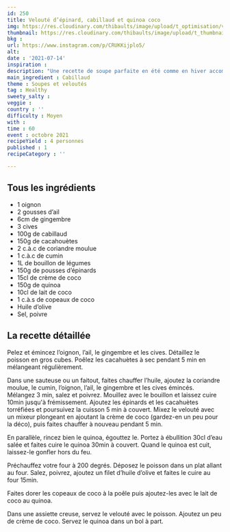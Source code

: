 ```yaml
---
id: 250
title: Velouté d’épinard, cabillaud et quinoa coco
img: https://res.cloudinary.com/thibaults/image/upload/t_optimisation/v1626632816/Recipes/20210714_velout%C3%A9_epinard_cabillaud.jpg
thumbnail: https://res.cloudinary.com/thibaults/image/upload/t_thumbnail_josie/v1626632816/Recipes/20210714_velout%C3%A9_epinard_cabillaud.jpg
bkg : 
url: https://www.instagram.com/p/CRUKKijplo5/
alt: 
date : '2021-07-14'
inspiration : 
description: "Une recette de soupe parfaite en été comme en hiver accompagnée de cabillaud et de quinoa."
main_ingredient : Cabillaud
theme : Soupes et veloutés
tag : Healthy
sweety_salty : 
veggie : 
country : ''
difficulty : Moyen
with : 
time : 60
event : octobre 2021
recipeYield : 4 personnes
published : 1
recipeCategory : ''

---
```


## Tous les ingrédients
 - 1 oignon
 - 2 gousses d’ail
 - 6cm de gingembre
 - 3 cives
 - 100g de cabillaud
 - 150g de cacahouètes
 - 2 c.à.c de coriandre moulue
 - 1 c.à.c de cumin
 - 1L de bouillon de légumes
 - 150g de pousses d’épinards
 - 15cl de crème de coco
 - 150g de quinoa
 - 10cl de lait de coco
 - 1 c.à.s de copeaux de coco
 - Huile d’olive
 - Sel, poivre


## La recette détaillée
Pelez et émincez l’oignon, l’ail, le gingembre et les cives. Détaillez le poisson en gros cubes. Poêlez les cacahuètes à sec pendant 5 min en mélangeant régulièrement.

Dans une sauteuse ou un faitout, faites chauffer l’huile, ajoutez la coriandre moulue, le cumin, l’oignon, l’ail, le gingembre et les cives émincés. Mélangez 3 min, salez et poivrez.
Mouillez avec le bouillon et laissez cuire 10min jusqu'à frémissement. Ajoutez les épinards et les cacahuètes torréfiées et poursuivez la cuisson 5 min à couvert. Mixez le velouté avec un mixeur plongeant en ajoutant la crème de coco (gardez-en un peu pour la déco), puis faites chauffer à nouveau pendant 5 min.

En parallèle, rincez bien le quinoa, égouttez le. Portez à ébullition 30cl d’eau salée et faites cuire le quinoa 30min à couvert. Quand le quinoa est cuit, laissez-le gonfler hors du feu.

Préchauffez votre four à 200 degrés. Déposez le poisson dans un plat allant au four. Salez, poivrez, ajoutez un filet d’huile d’olive et faites le cuire au four 15min.

Faites dorer les copeaux de coco à la poêle puis ajoutez-les avec le lait de coco au quinoa.

Dans une assiette creuse, servez le velouté avec le poisson. Ajoutez un peu de crème de coco. Servez le quinoa dans un bol à part.
